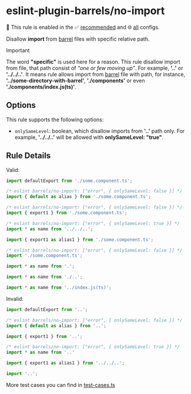 # eslint-plugin-barrels/no-import

💼 This rule is enabled in the ✅ [recommended](../../configs/recommended/README.md) and 🌐 [all](../../configs/all/README.md) configs.

Disallow **import** from [barrel](https://basarat.gitbook.io/typescript/main-1/barrel) files with specific relative path.

> [!IMPORTANT]  
> The word **"specific"** is used here for a reason. This rule disallow import from file, that path consist of *"one or few moving up"*. For example, **'..'** or **'../../..'**. It means rule allows import from [barrel](https://basarat.gitbook.io/typescript/main-1/barrel) file with path, for instance, **'../some-directory-with-barrel'**, **'./components'** or even **'./components/index.js(ts)'**.

## Options

This rule supports the following options:

* `onlySameLevel`: boolean, which disallow imports from **'..'** path only. For example, **'../../..'** will be allowed with **onlySameLevel: "true"**.

## Rule Details

Valid:

```js
import defaultExport from './some.component.ts';
```

```js
/* eslint barrels/no-import: ["error", { onlySameLevel: false }] */
import { default as alias } from './some.component.ts';
```

```js
/* eslint barrels/no-import: ["error", { onlySameLevel: false }] */
import { export1 } from './some.component.ts';
```

```js
/* eslint barrels/no-import: ["error", { onlySameLevel: true }] */
import * as name from '../../..';
```

```js
import { export1 as alias1 } from './some.component.ts';
```

```js
/* eslint barrels/no-import: ["error", { onlySameLevel: false }] */
import './some.component.ts';
```

```js
import * as name from '.';
```

```js
import * as name from './..';
```

```js
import * as name from '../index.js(ts)';
```

Invalid:

```js
import defaultExport from '..';
```

```js
/* eslint barrels/no-import: ["error", { onlySameLevel: false }] */
import { default as alias } from '..';
```

```js
import { export1 } from '..';
```

```js
/* eslint barrels/no-import: ["error", { onlySameLevel: true }] */
import * as name from '..'
```

```js
import { export1 as alias1 } from '../../..';
```

```js
import '..';
```

More test cases you can find in [test-cases.ts](../no-import/test-cases.ts)